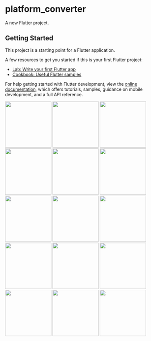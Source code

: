 # platform_converter

A new Flutter project.

## Getting Started

This project is a starting point for a Flutter application.

A few resources to get you started if this is your first Flutter project:

- [Lab: Write your first Flutter app](https://docs.flutter.dev/get-started/codelab)
- [Cookbook: Useful Flutter samples](https://docs.flutter.dev/cookbook)

For help getting started with Flutter development, view the
[online documentation](https://docs.flutter.dev/), which offers tutorials,
samples, guidance on mobile development, and a full API reference.
<p>
<img src="https://github.com/kansarakeval/platform_converter/assets/119046853/0f699126-a5c8-4ede-9d3d-3d3ee53902e2" hight="500" width="150">
<img src="https://github.com/kansarakeval/platform_converter/assets/119046853/580242aa-cb81-4ceb-b15f-cab38cb1f02a" hight="500" width="150">
<img src="https://github.com/kansarakeval/platform_converter/assets/119046853/a2637d7d-52e9-41e6-869f-362679f34f4e" hight="500" width="150">
<img src="https://github.com/kansarakeval/platform_converter/assets/119046853/d307f52d-718f-44d4-9c4f-8e6790a53f74" hight="500" width="150">
<img src="https://github.com/kansarakeval/platform_converter/assets/119046853/63351de6-72f7-40da-8a26-395b204e5dfb" hight="500" width="150">
<img src="https://github.com/kansarakeval/platform_converter/assets/119046853/41c4b664-7789-4e4d-a75d-888577e27507" hight="500" width="150">
<img src="https://github.com/kansarakeval/platform_converter/assets/119046853/fb7fb541-14ad-4764-b68e-dc0f5970d48a" hight="500" width="150">
<img src="https://github.com/kansarakeval/platform_converter/assets/119046853/3f599d36-d8b9-4fc7-b564-42c19f8a24b0" hight="500" width="150">
<img src="https://github.com/kansarakeval/platform_converter/assets/119046853/121be8cc-d2a2-44e2-8940-c5789a1238d1" hight="500" width="150"> 
<img src="https://github.com/kansarakeval/platform_converter/assets/119046853/6a6182ff-2b34-43fe-a69a-d4d688b04955" hight="500" width="150">  
<img src="https://github.com/kansarakeval/platform_converter/assets/119046853/51e1b86b-69a5-4636-bebe-2b4227c81387" hight="500" width="150">  
<img src="https://github.com/kansarakeval/platform_converter/assets/119046853/1223f551-e349-4ad8-aaaf-505a2a0daefa" hight="500" width="150">
<img src="https://github.com/kansarakeval/platform_converter/assets/119046853/a9b37083-18c3-46a4-a5e9-94b32b61fe56" hight="500" width="150">
<img src="https://github.com/kansarakeval/platform_converter/assets/119046853/46b67ecd-c277-4fc1-83ba-48c239d17f7f" hight="500" width="150">     
<img src="https://github.com/kansarakeval/platform_converter/assets/119046853/f01055f2-7895-496f-9111-9ed90a18fbff" hight="500" width="150">   
</p>
